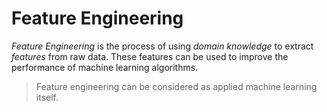 # Feature Engineering

_Feature Engineering_ is the process of using _domain knowledge_ to extract _features_ from raw data. These features can be used to improve the performance of machine learning algorithms.

> Feature engineering can be considered as applied machine learning itself.
